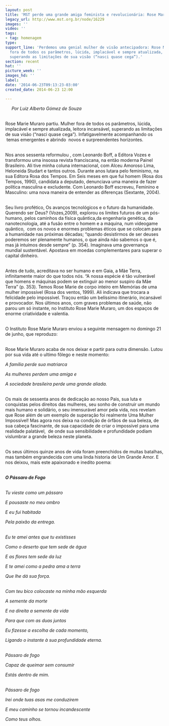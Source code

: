```yaml
---
layout: post
title: 'MST perde uma grande amiga feminista e revolucionária: Rose Marie Muraro'
legacy_url: http://www.mst.org.br/node/16229
images: ''
video: ''
tags:
- tag: homenagem
type: 
support_line: 'Perdemos uma genial mulher de visão antecipadora: Rose Marie Muraro.&nbsp;Mulher
  fora de todos os parâmetros, lúcida, implacável e sempre atualizada, leitora incansável,
  superando as limitações de sua visão (“nasci quase cega”).'
section: recent
hat: ''
picture_week: ''
images_hd: ''
label: 
date: '2014-06-23T09:13:23-03:00'
created_date: 2014-06-23 12:00

---
```

<p><img style="margin: 10px; float: left;" src="http://www.antigo.mst.org.br/sites/default/files/rose%20maria.png" alt=""></p><p><em>Por Luiz Alberto Gómez de Souza</em></p><p><br>Rose Marie Muraro partiu. Mulher fora de todos os parâmetros, lúcida, implacável e sempre atualizada, leitora incansável, superando as limitações de sua visão (“nasci quase cega”). Infatigavelmente acompanhando os &nbsp;temas emergentes e abrindo &nbsp;novos e surpreendentes horizontes.</p><p><br>Nos anos sessenta reformulou , com Leonardo Boff, a Editora Vozes e transformou uma insossa revista franciscana, na então moderna Painel Brasileiro. Ali tive minha coluna internacional, com Alceu Amoroso Lima, Heloneida Studart e tantos outros. Durante anos lutara pelo feminismo, na sua Editora Rosa dos Tempos. Em Seis meses em que fui homem (Rosa dos Tempos, 1990), candidata a deputado, denunciava uma maneira de fazer política masculina e excludente. Com Leonardo Boff escreveu, Feminino e Masculino: uma nova maneira de entender as diferenças (Sextante, 2004).</p><p><br>Seu livro profético, Os avanços tecnológicos e o futuro da humanidade. Querendo ser Deus? (Vozes,2009), explorou os limites futuros de um pós-humano, pelos caminhos da física quântica,da engenharia genética, da nanotecnologia, até a fusão entre o homem e a máquina, num videogame quântico, &nbsp;com os novos e enormes problemas éticos que se colocam para a humanidade nas próximas décadas; “quando desistirmos de ser deuses poderemos ser plenamente humanos, o que ainda não sabemos o que é, mas já intuímos desde sempre” (p. 354). Imaginava uma governança mundial sustentável. Apostava em moedas complementares para superar o capital dinheiro.</p><p><br>Antes de tudo, acreditava no ser humano e em Gaia, a Mãe Terra, infinitamente maior do que todos nós. “A nossa espécie é tão vulnerável que homens e máquinas podem se extinguir ao menor suspiro da Mãe Terra” (p. 353). Temos Rose Marie de corpo inteiro em Memórias de uma mulher impossível (Rosa dos ventos, 1999). Ali indicava que trocara a felicidade pelo impossível. Traçou então um belíssimo itinerário, incansável e provocador. Nos últimos anos, com graves problemas de saúde, não parou um só instante, no Instituto Rose Marie Muraro, um dos espaços de enorme criatividade e valentia.</p><p><br>O Instituto Rose Marie Muraro enviou a seguinte mensagem no domingo 21 de junho, que reproduzo:</p><p><br>Rose Marie Muraro acaba de nos deixar e partir para outra dimensão. Lutou por sua vida até o ultimo fôlego e neste momento:</p><p><em>A família perde sua matriarca</em></p><p><em>As mulheres perdem uma amiga e</em></p><p><em>A sociedade brasileira perde uma grande aliada.</em></p><p><br>Os mais de sessenta anos de dedicação ao nosso Pais, sua luta e conquistas pelos direitos das mulheres, seu sonho de construir um mundo mais humano e solidário, o seu imensurável amor pela vida, nos revelam que Rose além de um exemplo de superação foi realmente Uma Mulher Impossível! Mas agora nos deixa na condição de órfãos de sua beleza, de sua cabeça fascinante, de sua capacidade de criar o impossível para uma realidade palatável, &nbsp;de onde sua sensibilidade e profundidade podiam vislumbrar a grande beleza neste planeta.</p><p><br>Os seus últimos quinze anos de vida foram preenchidos de muitas batalhas, mas também engrandecida com uma linda historia de Um Grande Amor. E nos deixou, mais este apaixonado e inedito poema:</p><p><br><strong><em>O Pássaro de Fogo</em></strong></p><p><em><br>Tu vieste como um pássaro</em></p><p><em>E pousaste no meu ombro</em></p><p><em>E eu fui habitada</em></p><p><em>Pela paixão da entrega.</em></p><p><br><em>Eu te amei antes que tu existisses</em></p><p><em>Como o deserto que tem sede de água</em></p><p><em>E as flores tem sede da luz</em></p><p><em>E te amei como a pedra ama a terra</em></p><p><em>Que lhe dá sua força.</em></p><p><em><br>Com teu bico colocaste na minha mão esquerda</em></p><p><em>A semente da morte</em></p><p><em>E na direita a semente da vida</em></p><p><em>Para que com as duas juntas</em></p><p><em>Eu fizesse a escolha de cada momento,</em></p><p><em>Ligando o instante à sua profundidade eterna.</em></p><p><br><em>Pássaro de fogo</em></p><p><em>Capaz de queimar sem consumir</em></p><p><em>Estás dentro de mim.</em></p><p><br><em>Pássaro de fogo</em></p><p><em>Irei onde tuas asas me conduzirem</em></p><p><em>E meu caminho se tornou incandescente</em></p><p><em>Como teus olhos.</em></p>
